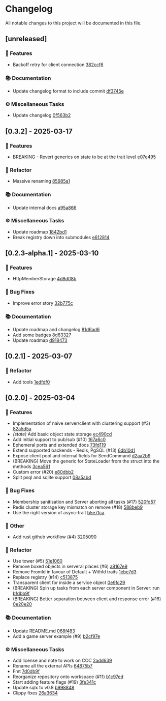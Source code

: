 # Changelog

All notable changes to this project will be documented in this file.

## [unreleased]

### 🚀 Features

- Backoff retry for client connection [382ccf6](https://github.com/rcelha/rio-rs/commit/382ccf60b9adadf648fc289d26163e45d707c2dd) 

### 📚 Documentation

- Update changelog format to include commit [df3745e](https://github.com/rcelha/rio-rs/commit/df3745ef2de01da2bcc6f240dd2fae1302d22dd5) 

### ⚙️ Miscellaneous Tasks

- Update changelog [0f563b2](https://github.com/rcelha/rio-rs/commit/0f563b281b959c4fe80dc9d213210c125c1f7e5d) 

## [0.3.2] - 2025-03-17

### 🚀 Features

- BREAKING - Revert generics on state to be at the trait level [e07e495](https://github.com/rcelha/rio-rs/commit/e07e495bd70d59ec567d5e1986a30e9a6aa8a4b7) 

### 🚜 Refactor

- Massive renaming [85985a1](https://github.com/rcelha/rio-rs/commit/85985a1ca111c2f46ad7ac37dc2dbb6f5d61815d) 

### 📚 Documentation

- Update internal docs [a95a866](https://github.com/rcelha/rio-rs/commit/a95a866126013ed7e916141aa9fa56418f3e9a38) 

### ⚙️ Miscellaneous Tasks

- Update roadmap [1842bd1](https://github.com/rcelha/rio-rs/commit/1842bd185b7ac2f8971f4e702f984a1e259526b0) 
- Break registry down into submodules [e612814](https://github.com/rcelha/rio-rs/commit/e612814dde7dd8453b81d1db4b9f2416a54ac9a9) 

## [0.2.3-alpha.1] - 2025-03-10

### 🚀 Features

- HttpMemberStorage [4d8d08b](https://github.com/rcelha/rio-rs/commit/4d8d08bae4c306730108c9457ca2b8e39a618126) 

### 🐛 Bug Fixes

- Improve error story [32b775c](https://github.com/rcelha/rio-rs/commit/32b775cd5d263815cb5acddb3c10f8d2ff120080) 

### 📚 Documentation

- Update roadmap and changelog [81d6ad6](https://github.com/rcelha/rio-rs/commit/81d6ad64dd0f07d30bc0f908ad1ea76d5f442787) 
- Add some badges [8d63327](https://github.com/rcelha/rio-rs/commit/8d63327f096fc20dbacca47a75d8e25f11b703e5) 
- Update roadmap [d918473](https://github.com/rcelha/rio-rs/commit/d9184739354823319fb240e4029a3bbe4da37732) 

## [0.2.1] - 2025-03-07

### 🚜 Refactor

- Add tools [1edfdf0](https://github.com/rcelha/rio-rs/commit/1edfdf045e4713f995237916e046da9f0f927f1c) 

## [0.2.0] - 2025-03-04

### 🚀 Features

- Implementation of naive server/client with clustering support (#3) [82a5d5a](https://github.com/rcelha/rio-rs/commit/82a5d5a71f230885cec3ae86315fc7dc537751ed) 
- *(state)* Add basic object state storage [ec490cd](https://github.com/rcelha/rio-rs/commit/ec490cdd0fb2f686e91ecc1911506f103437f4c7) 
- Add initial support to pub/sub (#10) [167a6c0](https://github.com/rcelha/rio-rs/commit/167a6c0d04db7e91338802266baf9be2673371b7) 
- Ephemeral ports and extended docs [73fd119](https://github.com/rcelha/rio-rs/commit/73fd1194588a6a636a0dc8c60d62db0221a7be85) 
- Extend supported backends - Redis, PgSQL (#13) [6db10d1](https://github.com/rcelha/rio-rs/commit/6db10d1498b41fd9d6b710492bcd84fb9014f048) 
- Expose client pool and internal fields for SendCommand [d2aa2b9](https://github.com/rcelha/rio-rs/commit/d2aa2b96f1995cbbb8cc0cf024b61505212debc2) 
- (BREAKING) Move the generic for StateLoader from the struct into the methods [3cea561](https://github.com/rcelha/rio-rs/commit/3cea5612414da3b98a0d2c658ff904a06928a098) 
- Custom error (#20) [e80dbb2](https://github.com/rcelha/rio-rs/commit/e80dbb240490e9e47456090e27511eb800220e77) 
- Split psql and sqlite support [08a5abd](https://github.com/rcelha/rio-rs/commit/08a5abd2afcbf84e274fb12302efdfa885222b74) 

### 🐛 Bug Fixes

- Membership sanitisation and Server aborting all tasks (#17) [520fd57](https://github.com/rcelha/rio-rs/commit/520fd57619689d82a7abc7f0537f631335caace4) 
- Redis cluster storage key mismatch on remove (#18) [588beb9](https://github.com/rcelha/rio-rs/commit/588beb9b34893b21cdb7d8ae499795290a791581) 
- Use the right version of async-trait [b5e7fca](https://github.com/rcelha/rio-rs/commit/b5e7fcabe657aee38b558b204eaccd746e91927c) 

### 💼 Other

- Add rust github workflow (#4) [3205090](https://github.com/rcelha/rio-rs/commit/3205090667ce4af381a0b7c530500cbd69a71cbb) 

### 🚜 Refactor

- Use tower (#5) [51e1060](https://github.com/rcelha/rio-rs/commit/51e106099438cb55196d96cdf7374b222c232460) 
- Remove boxed objects in serveral places (#6) [a8167e9](https://github.com/rcelha/rio-rs/commit/a8167e9e39b18e8f765925cc6af5fec185ba4489) 
- Remove FromId in favour of Default + WithId traits [1ebe7d3](https://github.com/rcelha/rio-rs/commit/1ebe7d386058d822331948b4cb1facfa59e2f2fb) 
- Replace registry (#14) [c513875](https://github.com/rcelha/rio-rs/commit/c51387565021543898a22413ed91ba41a63e64b0) 
- Transparent client for inside a service object [0e9fc29](https://github.com/rcelha/rio-rs/commit/0e9fc295453a032b49b5433046a956b58fdc7cd4) 
- (BREAKING) Spin up tasks from each server component in Server::run [bfdbb9f](https://github.com/rcelha/rio-rs/commit/bfdbb9f316595857de5adbc97e6f5d4bee883a99) 
- (BREAKING) Better separation between client and response error (#16) [0e20e20](https://github.com/rcelha/rio-rs/commit/0e20e20bad30cef46a305126a0bbdbb655d15941) 

### 📚 Documentation

- Update README.md [068f483](https://github.com/rcelha/rio-rs/commit/068f483ec7985c091963335c6777456fca690dd4) 
- Add a game server example (#9) [b2cf97e](https://github.com/rcelha/rio-rs/commit/b2cf97e4ed820decb6cfdee9cbf978bb88870e0d) 

### ⚙️ Miscellaneous Tasks

- Add license and note to work on COC [2add639](https://github.com/rcelha/rio-rs/commit/2add639af5bf98f29df33583471a69f61ff816ee) 
- Rename all the external APIs [64875b7](https://github.com/rcelha/rio-rs/commit/64875b72d62bba4ab34424c5bd46a5c2e7125ff5) 
- Fmt [7d0db9f](https://github.com/rcelha/rio-rs/commit/7d0db9f200a4b05283fdeac0c8891d06adcd7687) 
- Reorganize repository onto workspace (#11) [b1c97ed](https://github.com/rcelha/rio-rs/commit/b1c97edbcb2a4e545a4c5bfeeed43554351eec8d) 
- Start adding feature flags (#19) [3fe341c](https://github.com/rcelha/rio-rs/commit/3fe341c0cddef587a893a5f0442dca4b640a443c) 
- Update sqlx to v0.8 [b998848](https://github.com/rcelha/rio-rs/commit/b998848606c17792724ff150266478d0514f433b) 
- Clippy fixes [26a3634](https://github.com/rcelha/rio-rs/commit/26a363446e231283071b1dc2dde6cd9d1a7d857d) 

<!-- generated by git-cliff -->
